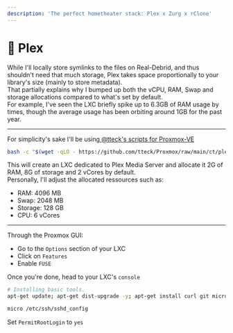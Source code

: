 ```yaml
---
description: 'The perfect hometheater stack: Plex x Zurg x rClone'
---
```


# 🎥 Plex

While I'll locally store symlinks to the files on Real-Debrid, and thus shouldn't need that much storage, Plex takes space proportionally to your library's size (mainly to store metadata).\
That partially explains why I bumped up both the vCPU, RAM, Swap and storage allocations compared to what's set by default.\
For example, I've seen the LXC briefly spike up to 6.3GB of RAM usage by times, though the average usage has been orbiting around 1GB for the past year.

***

For simplicity's sake I'll be using[ @tteck's scripts for Proxmox-VE](https://tteck.github.io/Proxmox/)

```bash
bash -c "$(wget -qLO - https://github.com/tteck/Proxmox/raw/main/ct/plex.sh)"
```

This will create an LXC dedicated to Plex Media Server and allocate it 2G of RAM, 8G of storage and 2 vCores by default.\
Personally, I'll adjust the allocated ressources such as:

* RAM: 4096 MB
* Swap: 2048 MB
* Storage: 128 GB
* CPU: 6 vCores

***

Through the Proxmox GUI:

* Go to the `Options` section of your LXC
* Click on `Features`
* Enable `FUSE`

Once you're done, head to your LXC's `console`

```bash
# Installing basic tools.
apt-get update; apt-get dist-upgrade -y; apt-get install curl git micro
```

```bash
micro /etc/ssh/sshd_config
```

Set `PermitRootLogin` to `yes`&#x20;
